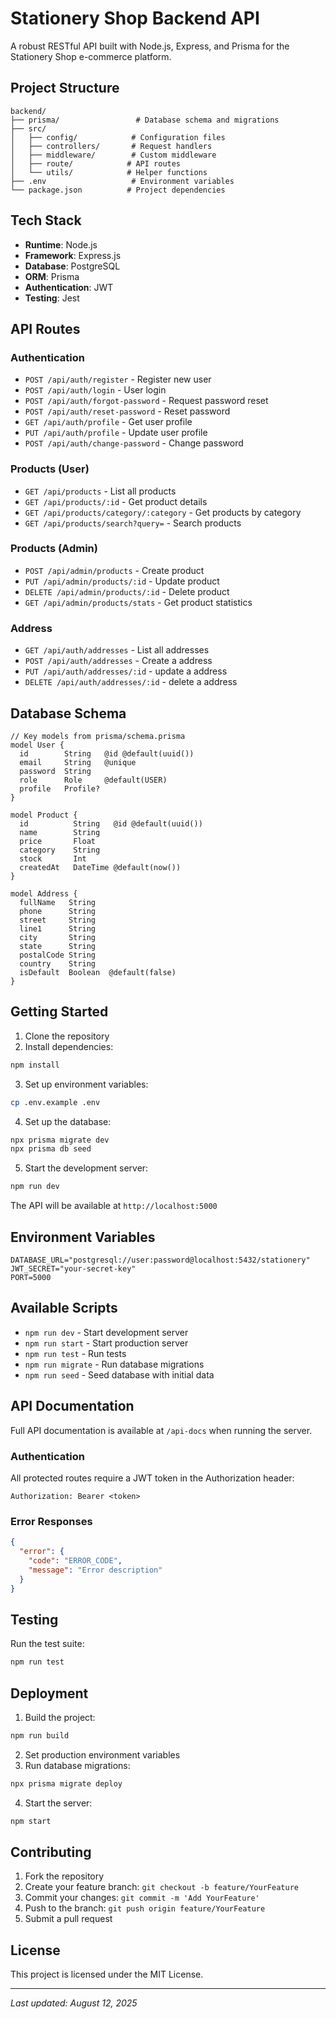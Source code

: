 # Stationery Shop Backend API

A robust RESTful API built with Node.js, Express, and Prisma for the Stationery Shop e-commerce platform.

## Project Structure

```
backend/
├── prisma/                 # Database schema and migrations
├── src/
│   ├── config/            # Configuration files
│   ├── controllers/       # Request handlers
│   ├── middleware/        # Custom middleware
│   ├── route/            # API routes
│   └── utils/            # Helper functions
├── .env                   # Environment variables
└── package.json          # Project dependencies
```

## Tech Stack

- **Runtime**: Node.js
- **Framework**: Express.js
- **Database**: PostgreSQL
- **ORM**: Prisma
- **Authentication**: JWT
- **Testing**: Jest

## API Routes

### Authentication
- `POST /api/auth/register` - Register new user
- `POST /api/auth/login` - User login
- `POST /api/auth/forgot-password` - Request password reset
- `POST /api/auth/reset-password` - Reset password
- `GET /api/auth/profile` - Get user profile
- `PUT /api/auth/profile` - Update user profile
- `POST /api/auth/change-password` - Change password

### Products (User)
- `GET /api/products` - List all products
- `GET /api/products/:id` - Get product details
- `GET /api/products/category/:category` - Get products by category
- `GET /api/products/search?query=` - Search products

### Products (Admin)
- `POST /api/admin/products` - Create product
- `PUT /api/admin/products/:id` - Update product
- `DELETE /api/admin/products/:id` - Delete product
- `GET /api/admin/products/stats` - Get product statistics


### Address
- `GET /api/auth/addresses`  - List all addresses
- `POST /api/auth/addresses` - Create a address
- `PUT /api/auth/addresses/:id` - update a address
- `DELETE /api/auth/addresses/:id` - delete a address

## Database Schema

```prisma
// Key models from prisma/schema.prisma
model User {
  id        String   @id @default(uuid())
  email     String   @unique
  password  String
  role      Role     @default(USER)
  profile   Profile?
}

model Product {
  id          String   @id @default(uuid())
  name        String
  price       Float
  category    String
  stock       Int
  createdAt   DateTime @default(now())
}

model Address {
  fullName   String
  phone      String
  street     String
  line1      String
  city       String
  state      String
  postalCode String
  country    String
  isDefault  Boolean  @default(false)
}
```

## Getting Started

1. Clone the repository
2. Install dependencies:
```bash
npm install
```

3. Set up environment variables:
```bash
cp .env.example .env
```

4. Set up the database:
```bash
npx prisma migrate dev
npx prisma db seed
```

5. Start the development server:
```bash
npm run dev
```

The API will be available at `http://localhost:5000`

## Environment Variables

```env
DATABASE_URL="postgresql://user:password@localhost:5432/stationery"
JWT_SECRET="your-secret-key"
PORT=5000
```

## Available Scripts

- `npm run dev` - Start development server
- `npm run start` - Start production server
- `npm run test` - Run tests
- `npm run migrate` - Run database migrations
- `npm run seed` - Seed database with initial data

## API Documentation

Full API documentation is available at `/api-docs` when running the server.

### Authentication

All protected routes require a JWT token in the Authorization header:
```
Authorization: Bearer <token>
```

### Error Responses

```json
{
  "error": {
    "code": "ERROR_CODE",
    "message": "Error description"
  }
}
```

## Testing

Run the test suite:
```bash
npm run test
```

## Deployment

1. Build the project:
```bash
npm run build
```

2. Set production environment variables
3. Run database migrations:
```bash
npx prisma migrate deploy
```

4. Start the server:
```bash
npm start
```

## Contributing

1. Fork the repository
2. Create your feature branch: `git checkout -b feature/YourFeature`
3. Commit your changes: `git commit -m 'Add YourFeature'`
4. Push to the branch: `git push origin feature/YourFeature`
5. Submit a pull request

## License

This project is licensed under the MIT License.

---

*Last updated: August 12, 2025*